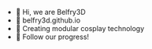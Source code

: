 - 👋 Hi, we are Belfry3D
- 👀 belfry3d.github.io
- 🌱 Creating modular cosplay technology
- 💞️ Follow our progress!

<!---
Belfry3D/Belfry3D is a ✨ special ✨ repository because its `README.md` (this file) appears on your GitHub profile.
You can click the Preview link to take a look at your changes.
--->
